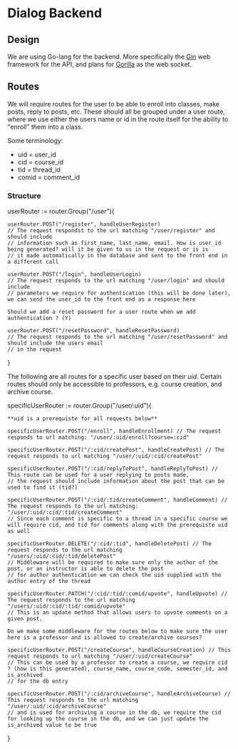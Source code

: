 # Dialog Backend

## Design

We are using Go-lang for the backend. More specifically the [Gin](https://github.com/gin-gonic/gin) web framework for the API, and plans for [Gorilla](https://github.com/gorilla/websocket) as the web socket.

## Routes

We will require routes for the user to be able to enroll into classes, make posts, reply to posts, etc. These should all be grouped under a user route, where we use either the users name or id
in the route itself for the ability to "enroll" them into a class.

Some terminology:

- uid = user_id
- cid = course_id
- tid = thread_id
- comid = comment_id

### Structure

userRouter := router.Group("/user"){

    userRouter.POST("/register", handleUserRegister)
    // The request respondst to the url matching "/user/register" and should include
    // information such as first_name, last_name, email. How is user_id being generated? will it be given to us in the request or is is
    // it made automatically in the database and sent to the front end in a different call

    userRouter.POST("/login", handleUserLogin)
    // The request responds to the url matching "/user/login" and should include
    // parameters we require for authentication (this will be done later), we can send the user_id to the front end as a response here

    Should we add a reset password for a user route when we add authentication ? (Y)

    userRouter.POST("/resetPassword", handleResetPassword)
    // The request responds to the url matching "/user/resetPassword" and should include the users email
    // in the request

}

The following are all routes for a specific user based on their _uid_. Certain routes should only be accessible to professors, e.g. course creation, and archive course.

specificUserRouter := router.Group("/user/:uid"){

    **uid is a prerequiste for all requests below**

    specificUserRouter.POST("/enroll", handleEnrollment) // The request responds to url matching: "/user/:uid/enroll?course=:cid"

    specificUserRouter.POST("/:cid/createPost", handleCreatePost) // The request responds to url matching "/user/:uid/:cid/createPost"

    specificUserRouter.POST("/:cid/replyToPost", handleReplyToPost) // This route can be used for a user replying to posts made,
    // the request should include information about the post that can be used to find it (tid?)

    specificUserRouter.POST("/:cid/:tid/createComment", handleComment) // The request responds to the url matching: "/user/:uid/:cid/:tid/createComment"
    // Since each comment is specific to a thread in a specific course we will require cid, and tid for comments along with the prerequiste uid as well

    specificUserRouter.DELETE("/:cid/:tid", handleDeletePost) // The request responds to the url matching "/users/:uid/:cid/:tid/deletePost"
    // Middleware will be required to make sure only the author of the post, or an instructor is able to delete the post
    // for author authentication we can check the uid supplied with the author entry of the thread

    specificUserRouter.PATCH("/:cid/:tid/:comid/upvote", handleUpvote) // The request responds to the url matching "/users/:uid/:cid/:tid/:comid/upvote"
    // This is an update method that allows users to upvote comments on a given post.

    Do we make some middleware for the routes below to make sure the user here is a professor and is allowed to create/archive courses?

    specificUserRouter.POST("/createCourse", handleCourseCreation) // This request responds to url matching "/user/:uid/createCourse"
    // This can be used by a professor to create a course, we require cid ? (how is this generated), course_name, course_code, semester_id, and is_archived
    // for the db entry

    specificUserRouter.POST("/:cid/archiveCourse", handleArchiveCourse) // This request responds to the url matching "/user/:uid/:cid/archiveCourse"
    // and is used for archiving a course in the db, we require the cid for looking up the course in the db, and we can just update the is_archived value to be true

}

